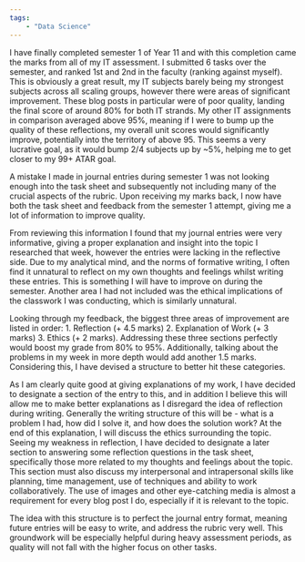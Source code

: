 ```yaml
---
tags: 
    - "Data Science"
---
```

I have finally completed semester 1 of Year 11 and with this completion came the marks from all of my IT assessment. I submitted 6 tasks over the semester, and ranked 1st and 2nd in the faculty (ranking against myself). This is obviously a great result, my IT subjects barely being my strongest subjects across all scaling groups, however there were areas of significant improvement. These blog posts in particular were of poor quality, landing the final score of around 80% for both IT strands. My other IT assignments in comparison averaged above 95%, meaning if I were to bump up the quality of these reflections, my overall unit scores would significantly improve, potentially into the territory of above 95. This seems a very lucrative goal, as it would bump 2/4 subjects up by ~5%, helping me to get closer to my 99+ ATAR goal. 

A mistake I made in journal entries during semester 1 was not looking enough into the task sheet and subsequently not including many of the crucial aspects of the rubric. Upon receiving my marks back, I now have both the task sheet and feedback from the semester 1 attempt, giving me a lot of information to improve quality.

From reviewing this information I found that my journal entries were very informative, giving a proper explanation and insight into the topic I researched that week, however the entries were lacking in the reflective side. Due to my analytical mind, and the norms of formative writing, I often find it unnatural to reflect on my own thoughts and feelings whilst writing these entries. This is something I will have to improve on during the semester. Another area I had not included was the ethical implications of the classwork I was conducting, which is similarly unnatural.

Looking through my feedback, the biggest three areas of improvement are listed in order: 1. Reflection (+ 4.5 marks) 2. Explanation of Work (+ 3 marks) 3. Ethics (+ 2 marks). Addressing these three sections perfectly would boost my grade from 80% to 95%. Additionally, talking about the problems in my week in more depth would add another 1.5 marks. Considering this, I have devised a structure to better hit these categories.

As I am clearly quite good at giving explanations of my work, I have decided to designate a section of the entry to this, and in addition I believe this will allow me to make better explanations as I disregard the idea of reflection during writing. Generally the writing structure of this will be - what is a problem I had, how did I solve it, and how does the solution work? At the end of this explanation, I will discuss the ethics surrounding the topic. Seeing my weakness in reflection, I have decided to designate a later section to answering some reflection questions in the task sheet, specifically those more related to my thoughts and feelings about the topic. This section must also discuss my interpersonal and intrapersonal skills like planning, time management, use of techniques and ability to work collaboratively. The use of images and other eye-catching media is almost a requirement for every blog post I do, especially if it is relevant to the topic. 

The idea with this structure is to perfect the journal entry format, meaning future entries will be easy to write, and address the rubric very well. This groundwork will be especially helpful during heavy assessment periods, as quality will not fall with the higher focus on other tasks.

